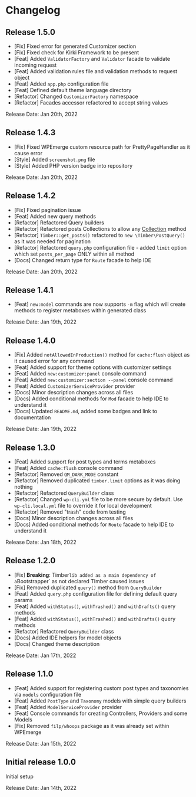 # Changelog

## Release 1.5.0

- [Fix] Fixed error for generated Customizer section
- [Fix] Fixed check for Kirki Framework to be present
- [Feat] Added `ValidatorFactory` and `Validator` facade to validate incoming request
- [Feat] Added validation rules file and validation methods to request object
- [Feat] Added `app.php` configuration file
- [Feat] Defined default theme language directory
- [Refactor] Changed `CustomizerFactory` namespace
- [Refactor] Facades accessor refactored to accept string values

Release Date: Jan 20th, 2022

## Release 1.4.3

- [Fix] Fixed WPEmerge custom resource path for PrettyPageHandler as it cause error
- [Style] Added `screenshot.png` file
- [Style] Added PHP version badge into repository

Release Date: Jan 20th, 2022

## Release 1.4.2

- [Fix] Fixed pagination issue
- [Feat] Added new query methods
- [Refactor] Refactored Query builders
- [Refactor] Refactored posts Collections to allow any [Collection](https://laravel.com/docs/8.x/collections) method
- [Refactor] `Timber::get_posts()` refactored to `new \Timber\PostQuery()` as it was needed for pagination
- [Refactor] Refactored `query.php` configuration file - added `limit` option which set `posts_per_page` ONLY within all method
- [Docs] Changed return type for `Route` facade to help IDE

Release Date: Jan 20th, 2022

## Release 1.4.1

- [Feat] `new:model` commands are now supports `-m` flag which will create methods to register metaboxes within generated class

Release Date: Jan 19th, 2022

## Release 1.4.0

- [Fix] Added `notAllowedInProduction()` method for `cache:flush` object as it caused error for any command
- [Feat] Added support for theme options with customizer settings
- [Feat] Added `new:customizer:panel` console command
- [Feat] Added `new:customizer:section --panel` console command
- [Feat] Added `CustomizerServiceProvider` provider
- [Docs] Minor description changes across all files 
- [Docs] Added conditional methods for `Mod` facade to help IDE to understand it
- [Docs] Updated `README.md`, added some badges and link to documentation

Release Date: Jan 19th, 2022

## Release 1.3.0

- [Feat] Added support for post types and terms metaboxes
- [Feat] Added `cache:flush` console command
- [Refactor] Removed `QM_DARK_MODE` constant 
- [Refactor] Removed duplicated `timber.limit` options as it was doing nothing
- [Refactor] Refactored `QueryBuilder` class
- [Refactor] Changed `wp-cli.yml` file to be more secure by default. Use `wp-cli.local.yml` file to override it for local development
- [Refactor] Removed "trash" code from testing
- [Docs] Minor description changes across all files 
- [Docs] Added conditional methods for `Route` facade to help IDE to understand it

Release Date: Jan 18th, 2022

## Release 1.2.0

- [Fix] **Breaking**: Timber` lib added as a main dependency of a `Bootstrapper` as not declared TImber caused issues
- [Fix] Removed duplicated `query()` method from `QueryBuilder` 
- [Feat] Added `query.php` configuration file for defining default query params
- [Feat] Added `withStatus()`, `withTrashed()` and `withDrafts()` query methods
- [Feat] Added `withStatus()`, `withTrashed()` and `withDrafts()` query methods
- [Refactor] Refactored `QueryBuilder` class
- [Docs] Added IDE helpers for model objects
- [Docs] Changed theme description

Release Date: Jan 17th, 2022

## Release 1.1.0

- [Feat] Added support for registering custom post types and taxonomies via `models` configuration file
- [Feat] Added `PostType` and `Taxonomy` models with simple query builders
- [Feat] Added `ModelServiceProvider` provider
- [Feat] Console commands for creating Controllers, Providers and some Models
- [Fix] Removed `filp/whoops` package as it was already set within WPEmerge

Release Date: Jan 15th, 2022

## Initial release 1.0.0

Initial setup

Release Date: Jan 14th, 2022